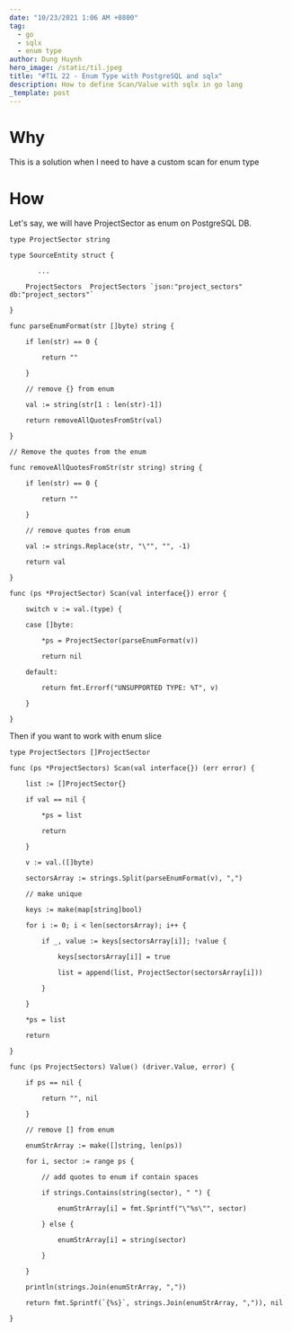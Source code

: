 ```yaml
---
date: "10/23/2021 1:06 AM +0800"
tag:
  - go
  - sqlx
  - enum type
author: Dung Huynh
hero_image: /static/til.jpeg
title: "#TIL 22 - Enum Type with PostgreSQL and sqlx"
description: How to define Scan/Value with sqlx in go lang
_template: post
---
```


# Why

This is a solution when I need to have a custom scan for enum type

# How

Let's say, we will have ProjectSector as enum on PostgreSQL DB.

    type ProjectSector string

    type SourceEntity struct {

           ...

    	ProjectSectors  ProjectSectors `json:"project_sectors" db:"project_sectors"`

    }

    func parseEnumFormat(str []byte) string {

    	if len(str) == 0 {

    		return ""

    	}

    	// remove {} from enum

    	val := string(str[1 : len(str)-1])

    	return removeAllQuotesFromStr(val)

    }

    // Remove the quotes from the enum

    func removeAllQuotesFromStr(str string) string {

    	if len(str) == 0 {

    		return ""

    	}

    	// remove quotes from enum

    	val := strings.Replace(str, "\"", "", -1)

    	return val

    }

    func (ps *ProjectSector) Scan(val interface{}) error {

    	switch v := val.(type) {

    	case []byte:

    		*ps = ProjectSector(parseEnumFormat(v))

    		return nil

    	default:

    		return fmt.Errorf("UNSUPPORTED TYPE: %T", v)

    	}

    }

Then if you want to work with enum slice

    type ProjectSectors []ProjectSector

    func (ps *ProjectSectors) Scan(val interface{}) (err error) {

    	list := []ProjectSector{}

    	if val == nil {

    		*ps = list

    		return

    	}

    	v := val.([]byte)

    	sectorsArray := strings.Split(parseEnumFormat(v), ",")

    	// make unique

    	keys := make(map[string]bool)

    	for i := 0; i < len(sectorsArray); i++ {

    		if _, value := keys[sectorsArray[i]]; !value {

    			keys[sectorsArray[i]] = true

    			list = append(list, ProjectSector(sectorsArray[i]))

    		}

    	}

    	*ps = list

    	return

    }

    func (ps ProjectSectors) Value() (driver.Value, error) {

    	if ps == nil {

    		return "", nil

    	}

    	// remove [] from enum

    	enumStrArray := make([]string, len(ps))

    	for i, sector := range ps {

    		// add quotes to enum if contain spaces

    		if strings.Contains(string(sector), " ") {

    			enumStrArray[i] = fmt.Sprintf("\"%s\"", sector)

    		} else {

    			enumStrArray[i] = string(sector)

    		}

    	}

    	println(strings.Join(enumStrArray, ","))

    	return fmt.Sprintf(`{%s}`, strings.Join(enumStrArray, ",")), nil

    }
